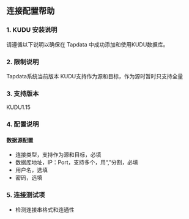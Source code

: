 ## **连接配置帮助**

### **1. KUDU 安装说明**

请遵循以下说明以确保在 Tapdata 中成功添加和使用KUDU数据库。

### **2. 限制说明**

Tapdata系统当前版本 KUDU支持作为源和目标，作为源时暂时只支持全量

### **3. 支持版本**

KUDU1.15

### **4. 配置说明**

#### 数据源配置

- 连接类型，支持作为源和目标，必填
- 数据库地址，IP：Port，支持多个，用“,”分割，必填
- 用户名，选填
- 密码，选填

### **5. 连接测试项**

- 检测连接串格式和连通性